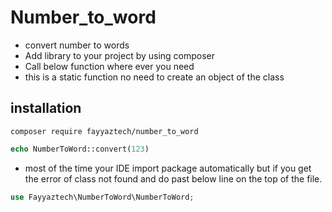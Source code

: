 # Number_to_word

- convert number to words
- Add library to your project by using composer 
- Call below function where ever you need
- this is a static function no need to create an object of the class

## installation
```console
composer require fayyaztech/number_to_word
```

```php
echo NumberToWord::convert(123)
```

- most of the time your IDE import package automatically but if you get the error of class not found and do past below line on the top of the file.
```php
use Fayyaztech\NumberToWord\NumberToWord;
```
